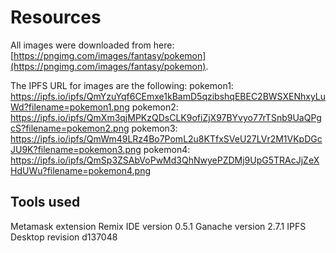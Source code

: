 # Resources

All images were downloaded from here: [https://pngimg.com/images/fantasy/pokemon](https://pngimg.com/images/fantasy/pokemon).

The IPFS URL for images are the following:
pokemon1: https://ipfs.io/ipfs/QmYzuYqf6CEmxe1kBamD5qzibshqEBEC2BWSXENhxyLuWd?filename=pokemon1.png
pokemon2: https://ipfs.io/ipfs/QmXm3qjMPKzQDsCLK9ofiZjX97BYvyo77rTSnb9UaQPgcS?filename=pokemon2.png
pokemon3: https://ipfs.io/ipfs/QmWm49LRz4Bo7PomL2u8KTfxSVeU27LVr2M1VKpDGcJU9K?filename=pokemon3.png
pokemon4: https://ipfs.io/ipfs/QmSp3ZSAbVoPwMd3QhNwyePZDMj9UpG5TRAcJjZeXHdUWu?filename=pokemon4.png

## Tools used
Metamask extension
Remix IDE version 0.5.1
Ganache version 2.7.1
IPFS Desktop revision d137048
